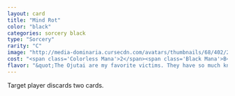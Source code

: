 ```yaml
---
layout: card
title: "Mind Rot"
color: "black"
categories: sorcery black
type: "Sorcery"
rarity: "C"
image: "http://media-dominaria.cursecdn.com/avatars/thumbnails/68/402/200/283/635618476115503003.png"
cost: "<span class='Colorless Mana'>2</span><span class='Black Mana'>B</span>"
flavor: "&quot;The Ojutai are my favorite victims. They have so much knowledge to lose.&quot;"
---
```


Target player discards two cards.
